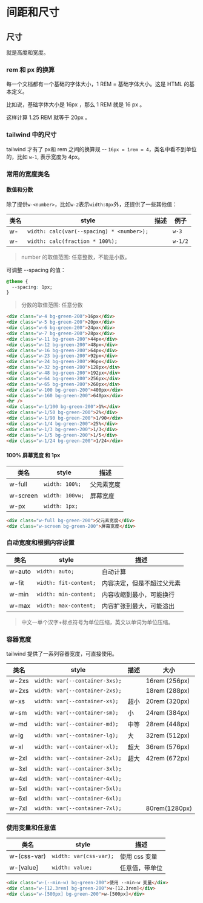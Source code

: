 # 间距和尺寸

## 尺寸

就是高度和宽度。

### rem 和 px 的换算

每一个文档都有一个基础的字体大小，1 REM = 基础字体大小。这是 HTML 的基本定义。

比如说，基础字体大小是 16px ，那么 1 REM 就是 16 px 。

这样计算 1.25 REM 就等于 20px 。

### tailwind 中的尺寸

tailwind 才有了 px和 rem 之间的换算规 -- `16px = 1rem = 4`，类名中看不到单位的，比如 `w-1`, 表示宽度为 4px。

### 常用的宽度类名

#### 数值和分数

除了提供`w-<number>`，比如`w-2`表示`width:8px`外，还提供了一些其他值：

| 类名         | style                                     | 描述 | 例子    |
| ------------ | ----------------------------------------- | ---- | ------- |
| w-<number>   | `width: calc(var(--spacing) * <number>);` |      | `w-3`   |
| w-<fraction> | `width: calc(fraction * 100%);`           |      | `w-1/2` |

> number 的取值范围: 任意整数，不能是小数。

可调整 --spacing 的值：

```css
@theme {
  --spacing: 1px;
}
```

> 分数的取值范围: 任意分数

```html
<div class="w-4 bg-green-200">16px</div>
<div class="w-5 bg-green-200">20px</div>
<div class="w-6 bg-green-200">24px</div>
<div class="w-7 bg-green-200">28px</div>
<div class="w-11 bg-green-200">44px</div>
<div class="w-12 bg-green-200">48px</div>
<div class="w-16 bg-green-200">64px</div>
<div class="w-23 bg-green-200">92px</div>
<div class="w-24 bg-green-200">96px</div>
<div class="w-32 bg-green-200">128px</div>
<div class="w-48 bg-green-200">192px</div>
<div class="w-64 bg-green-200">256px</div>
<div class="w-65 bg-green-200">260px</div>
<div class="w-100 bg-green-200">400px</div>
<div class="w-160 bg-green-200">640px</div>
<hr />
<div class="w-1/100 bg-green-200">1%</div>
<div class="w-1/50 bg-green-200">2%</div>
<div class="w-1/90 bg-green-200">1/90</div>
<div class="w-1/4 bg-green-200">25%</div>
<div class="w-1/3 bg-green-200">1/3</div>
<div class="w-1/5 bg-green-200">1/5</div>
<div class="w-1/24 bg-green-200">1/24</div>
```

#### 100% 屏幕宽度 和 1px

| 类名     | style           | 描述       |
| -------- | --------------- | ---------- |
| w-full   | `width: 100%;`  | 父元素宽度 |
| w-screen | `width: 100vw;` | 屏幕宽度   |
| w-px     | `width: 1px;`   |            |

```html
<div class="w-full bg-green-200">父元素宽度</div>
<div class="w-screen bg-green-200">屏幕宽度</div>
```

### 自动宽度和根据内容设置

| 类名   | style                 | 描述                       |
| ------ | --------------------- | -------------------------- |
| w-auto | `width: auto;`        | 自动计算                   |
| w-fit  | `width: fit-content;` | 内容决定，但是不超过父元素 |
| w-min  | `width: min-content;` | 内容收缩到最小，可能换行   |
| w-max  | `width: max-content;` | 内容扩张到最大，可能溢出   |

> 中文一单个汉字+标点符号为单位压缩，英文以单词为单位压缩。

### 容器宽度

tailwind 提供了一系列容器宽度，可直接使用。

| 类名  | style                          | 描述 | 大小          |
| ----- | ------------------------------ | ---- | ------------- |
| w-2xs | `width: var(--container-3xs);` |      | 16rem (256px) |
| w-2xs | `width: var(--container-2xs);` |      | 18rem (288px) |
| w-xs  | `width: var(--container-xs);`  | 超小 | 20rem (320px) |
| w-sm  | `width: var(--container-sm);`  | 小   | 24rem (384px) |
| w-md  | `width: var(--container-md);`  | 中等 | 28rem (448px) |
| w-lg  | `width: var(--container-lg);`  | 大   | 32rem (512px) |
| w-xl  | `width: var(--container-xl);`  | 超大 | 36rem (576px) |
| w-2xl | `width: var(--container-2xl);` | 超大 | 42rem (672px) |
| w-3xl | `width: var(--container-3xl);` |      |               |
| w-4xl | `width: var(--container-4xl);` |      |               |
| w-5xl | `width: var(--container-5xl);` |      |               |
| w-6xl | `width: var(--container-6xl);` |      |               |
| w-7xl | `width: var(--container-7xl);` |      | 80rem(1280px) |

### 使用变量和任意值

| 类名        | style                  | 描述           |
| ----------- | ---------------------- | -------------- |
| w-(css-var) | `width: var(css-var);` | 使用 css 变量  |
| w-[value]   | `width: value;`        | 任意值，带单位 |

```html
<div class="w-(--min-w) bg-green-200">使用 --min-w 变量</div>
<div class="w-[12.3rem] bg-green-200">w-[12.3rem]</div>
<div class="w-[500px] bg-green-200">w-[500px]</div>
```
